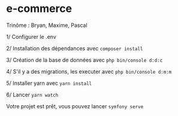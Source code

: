 # e-commerce

Trinôme : Bryan, Maxime, Pascal

1/ Configurer le .env

2/ Installation des dépendances avec `composer install`

3/ Création de la base de données avec `php bin/console d:d:c`

4/ S'il y a des migrations, les executer avec `php bin/console d:m:m`

5/ Installer yarn avec `yarn install`

6/ Lancer `yarn watch`

Votre projet est prêt, vous pouvez lancer `symfony serve`
